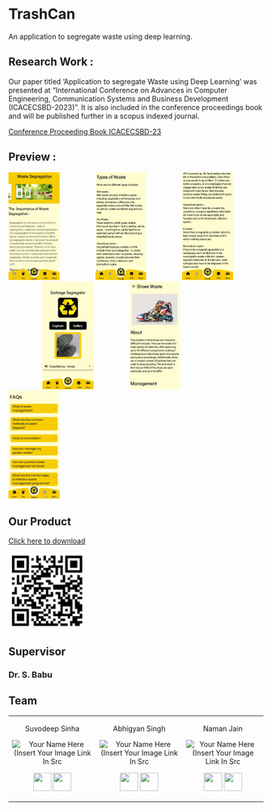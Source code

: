 # TrashCan
An application to segregate waste using deep learning.

<!---Link to Kaggle Notebook :

https://www.kaggle.com/code/suvooo/garbage-classification-keras-transfer-learning/edit -->
## Research Work :
Our paper titled ‘Application to segregate Waste using Deep Learning’  was presented at “International
Conference on Advances in Computer Engineering, Communication Systems and Business Development
(ICACECSBD-2023)”. It is also included in the conference proceedings book and will be published further in a scopus indexed journal.

[Conference Proceeding Book ICACECSBD-23](https://drive.google.com/file/d/1jtTjzMKKeL91yI-7oSEZqDmXmGQSFUw8/view?usp=sharing) <br>

## Preview : 

<p align="left">
<img width=20% src="./Application/App/assets/preview1.jpg"> &ensp;&ensp;&ensp;&ensp;&ensp;&ensp;&ensp;&ensp;&ensp;
<img width=20% src="./Application/App/assets/preview2.jpg"> &ensp;&ensp;&ensp;&ensp;&ensp;&ensp;&ensp;&ensp;&ensp; 
<img width=20% src="./Application/App/assets/preview3.jpg"> &ensp;&ensp;&ensp;&ensp;&ensp;&ensp;&ensp;&ensp;&ensp;
<img width=20% src="./Application/App/assets/preview4.jpg"> &ensp;&ensp;&ensp;&ensp;&ensp;&ensp;&ensp;&ensp;&ensp;
<img width=20% src="./Application/App/assets/preview5.jpg"> &ensp;&ensp;&ensp;&ensp;&ensp;&ensp;&ensp;&ensp;&ensp;
<img width=20% src="./Application/App/assets/preview6.jpg"> &ensp;&ensp;&ensp;&ensp;&ensp;&ensp;&ensp;&ensp;&ensp;
</p>

## Our Product
[Click here to download](https://drive.google.com/file/d/1ujjMqUEvZjh8KxDD7aw4_DXdvRBaiEgQ/view?usp=sharing) <br>

<img width=30% src="./Application/App/assets/applink.png"> &ensp;&ensp;&ensp;&ensp;&ensp;&ensp;&ensp;&ensp;&ensp;

## Supervisor
### Dr. S. Babu 

## Team

<table>
<tr align="center">

<td>

Suvodeep Sinha

<p align="center">
<img src = "https://avatars1.githubusercontent.com/u/52796258"  height="120" alt="Your Name Here (Insert Your Image Link In Src">
</p>
<p align="center">
<a href = "https://github.com/Suvoo"><img src = "https://img.icons8.com/?size=512&id=62856&format=png" width="36" height = "36"/></a>
<a href = "https://www.linkedin.com/in/suvodeep-sinha-59652418b/">
<img src = "https://img.icons8.com/?size=512&id=13930&format=png" width="36" height="36"/>
</a>
</p>
</td>

<td>

Abhigyan Singh

<p align="center">
<img src = "https://avatars.githubusercontent.com/u/60261112?v=4"  height="120" alt="Your Name Here (Insert Your Image Link In Src">
</p>
<p align="center">
<a href = "https://github.com/Blazikengr8"><img src = "https://img.icons8.com/?size=512&id=62856&format=png" width="36" height = "36"/></a>
<a href = "https://www.linkedin.com/in/abhigyan-singh-9a00b0192/">
<img src = "https://img.icons8.com/?size=512&id=13930&format=png" width="36" height="36"/>
</a>
</p>
</td>

<td>

Naman Jain

<p align="center">
<img src = "https://avatars.githubusercontent.com/u/77778261?v=4"  height="120" alt="Your Name Here (Insert Your Image Link In Src">
</p>
<p align="center">
<a href = "https://github.com/namannj15"><img src = "https://img.icons8.com/?size=512&id=62856&format=png" width="36" height = "36"/></a>
<a href = "https://www.linkedin.com/in/namannj15">
<img src = "https://img.icons8.com/?size=512&id=13930&format=png" width="36" height="36"/>
</a>
</p>
</td>

</tr>

  </table>

